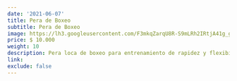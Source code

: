 ```yaml
---
date: '2021-06-07'
title: Pera de Boxeo
subtitle: Pera de Boxeo
image: https://lh3.googleusercontent.com/F3mkqZarqU8R-S9mLRh2IRtjA41g_g9LIZvcMTMG4vVpcdJuVdYPtXZyh0LYlGHPz_4_19Nl26O6Y24k_EN9nzvJ0nSm3vDaf2NkfAINzLrlYv03eHzrJhwOm9LGztb70M5XU4kBSh4=w2400
price: $ 10.000
weight: 10
description: Pera loca de boxeo para entrenamiento de rapidez y flexibilidad
link: 
exclude: false
---
```


